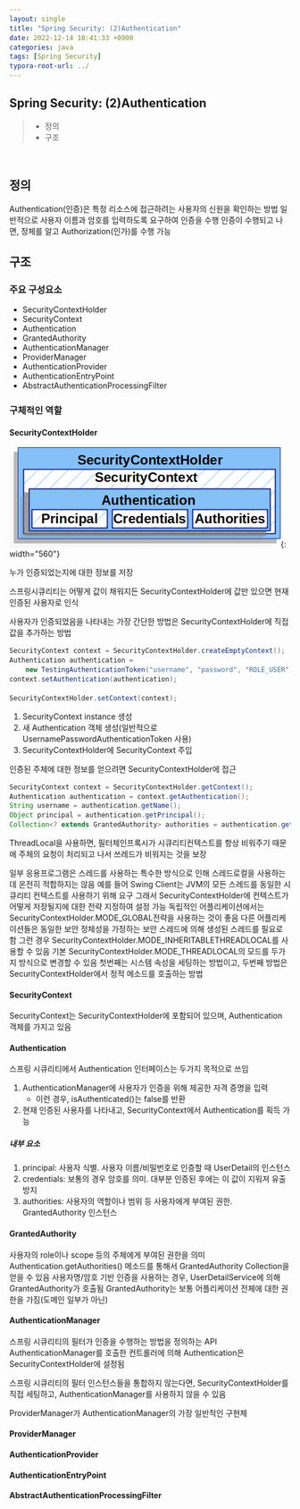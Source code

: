 ```yaml
---
layout: single
title: "Spring Security: (2)Authentication"
date: 2022-12-14 10:41:33 +0900
categories: java
tags: [Spring Security]
typora-root-url: ../
---
```



## Spring Security: (2)Authentication
> - 정의
> - 구조

<br>

## 정의

Authentication(인증)은 특정 리소스에 접근하려는 사용자의 신원을 확인하는 방법
일반적으로 사용자 이름과 암호를 입력하도록 요구하여 인증을 수행
인증이 수행되고 나면, 정체를 알고 Authorization(인가)를 수행 가능

## 구조

### 주요 구성요소

- SecurityContextHolder
- SecurityContext
- Authentication
- GrantedAuthority
- AuthenticationManager
- ProviderManager
- AuthenticationProvider
- AuthenticationEntryPoint
- AbstractAuthenticationProcessingFilter

### 구체적인 역할

#### SecurityContextHolder
![securitycontextholder](/images/2022-12-14-about-spring-security-2-authentication/securitycontextholder.png){: width="560"}

누가 인증되었는지에 대한 정보를 저장

스프링시큐리티는 어떻게 값이 채워지든 SecurityContextHolder에 값만 있으면 현재 인증된 사용자로 인식

사용자가 인증되었음을 나타내는 가장 간단한 방법은 SecurityContextHolder에 직접 값을 추가하는 방법

```java
SecurityContext context = SecurityContextHolder.createEmptyContext();
Authentication authentication =
    new TestingAuthenticationToken("username", "password", "ROLE_USER");
context.setAuthentication(authentication);

SecurityContextHolder.setContext(context);
```
1. SecurityContext instance 생성
2. 새 Authentication 객체 생성(일반적으로 UsernamePasswordAuthenticationToken 사용)
3. SecurityContextHolder에 SecurityContext 주입

인증된 주체에 대한 정보를 얻으려면 SecurityContextHolder에 접근

```java
SecurityContext context = SecurityContextHolder.getContext();
Authentication authentication = context.getAuthentication();
String username = authentication.getName();
Object principal = authentication.getPrincipal();
Collection<? extends GrantedAuthority> authorities = authentication.getAuthorities();
```
ThreadLocal을 사용하면, 필터체인프록시가 시큐리티컨텍스트를 항상 비워주기 때문에 주체의 요청이 처리되고 나서 쓰레드가 비워지는 것을 보장

일부 응용프로그램은 스레드를 사용하는 특수한 방식으로 인해 스레드로컬을 사용하는데 온전히 적합하지는 않음
예를 들어 Swing Client는 JVM의 모든 스레드를 동일한 시큐리티 컨텍스트를 사용하기 위해 요구
그래서 SecurityContextHolder에 컨텍스트가 어떻게 저장될지에 대한 전략 지정하여 설정 가능
독립적인 어플리케이션에서는 SecurityContextHolder.MODE_GLOBAL전략을 사용하는 것이 좋음
다른 어플리케이션들은 동일한 보안 정체성을 가정하는 보안 스레드에 의해 생성된 스레드를 필요로 함
그런 경우 SecurityContextHolder.MODE_INHERITABLETHREADLOCAL를 사용할 수 있음
기본 SecurityContextHolder.MODE_THREADLOCAL의 모드를 두가지 방식으로 변경할 수 있음
첫번째는 시스템 속성을 세팅하는 방법이고, 두번째 방법은 SecurityContextHolder에서 정적 메소드를 호출하는 방법

#### SecurityContext

SecurityContext는 SecurityContextHolder에 포함되어 있으며, Authentication 객체를 가지고 있음

#### Authentication

스프링 시큐리티에서 Authentication 인터페이스는 두가지 목적으로 쓰임
1. AuthenticationManager에 사용자가 인증을 위해 제공한 자격 증명을 입력
   - 이런 경우, isAuthenticated()는 false를 반환
2. 현재 인증된 사용자를 나타내고, SecurityContext에서 Authentication를 획득 가능

##### 내부 요소

1. principal: 사용자 식별. 사용자 이름/비밀번호로 인증할 때 UserDetail의 인스턴스
2. credentials: 보통의 경우 암호를 의미. 대부분 인증된 후에는 이 값이 지워져 유출 방지
3. authorities: 사용자의 역할이나 범위 등 사용자에게 부여된 권한. GrantedAuthority 인스턴스

#### GrantedAuthority

사용자의 role이나 scope 등의 주체에게 부여된 권한을 의미
Authentication.getAuthorities() 메소드를 통해서 GrantedAuthority Collection을 얻을 수 있음
사용자명/암호 기반 인증을 사용하는 경우, UserDetailService에 의해 GrantedAuthority가 호출됨
GrantedAuthority는 보통 어플리케이션 전체에 대한 권한을 가짐(도메인 일부가 아닌)

#### AuthenticationManager

스프링 시큐리티의 필터가 인증을 수행하는 방법을 정의하는 API
AuthenticationManager를 호출한 컨트롤러에 의해 Authentication은 SecurityContextHolder에 설정됨

스프링 시큐리티의 필터 인스턴스들을 통합하지 않는다면, SecurityContextHolder를 직접 세팅하고, AuthenticationManager를 사용하지 않을 수 있음

ProviderManager가 AuthenticationManager의 가장 일반적인 구현체

#### ProviderManager

#### AuthenticationProvider

#### AuthenticationEntryPoint

#### AbstractAuthenticationProcessingFilter

